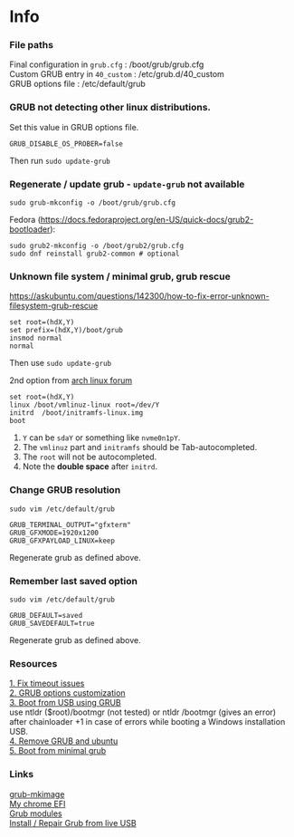 # Info
### File paths
Final configuration in `grub.cfg` : /boot/grub/grub.cfg  
Custom GRUB entry in `40_custom` : /etc/grub.d/40_custom  
GRUB options file : /etc/default/grub  

### GRUB not detecting other linux distributions.  
Set this value in GRUB options file.
```
GRUB_DISABLE_OS_PROBER=false
```
Then run `sudo update-grub`

### Regenerate / update grub - `update-grub` not available
```
sudo grub-mkconfig -o /boot/grub/grub.cfg
```
Fedora (https://docs.fedoraproject.org/en-US/quick-docs/grub2-bootloader):  
```
sudo grub2-mkconfig -o /boot/grub2/grub.cfg
sudo dnf reinstall grub2-common # optional
```

### Unknown file system / minimal grub, grub rescue
https://askubuntu.com/questions/142300/how-to-fix-error-unknown-filesystem-grub-rescue  
```
set root=(hdX,Y)  
set prefix=(hdX,Y)/boot/grub  
insmod normal  
normal  
```
Then use `sudo update-grub`  

2nd option from [arch linux forum](https://bbs.archlinux.org/viewtopic.php?pid=1915490#p1915490)
```
set root=(hdX,Y)
linux /boot/vmlinuz-linux root=/dev/Y
initrd  /boot/initramfs-linux.img
boot
```

1. `Y` can be `sdaY` or something like `nvme0n1pY`.  
2. The `vmlinuz` part and `initramfs` should be Tab-autocompleted.  
3. The `root` will not be autocompleted.  
4. Note the <b>double space</b> after `initrd`.

### Change GRUB resolution
```
sudo vim /etc/default/grub
```
```
GRUB_TERMINAL_OUTPUT="gfxterm"
GRUB_GFXMODE=1920x1200
GRUB_GFXPAYLOAD_LINUX=keep
```
Regenerate grub as defined above.

### Remember last saved option
```
sudo vim /etc/default/grub
```
```
GRUB_DEFAULT=saved
GRUB_SAVEDEFAULT=true
```
Regenerate grub as defined above.

### Resources
[1. Fix timeout issues](https://gist.github.com/LeahCim/9332432)  
[2. GRUB options customization](https://www.gnu.org/software/grub/manual/grub/html_node/Simple-configuration.html)  
[3. Boot from USB using GRUB](https://superuser.com/questions/349633/boot-from-usb-using-grub)  
use ntldr ($root)/bootmgr (not tested) or ntldr /bootmgr (gives an error) after chainloader +1 in case of errors while booting a Windows installation USB.  
[4. Remove GRUB and ubuntu](https://www.youtube.com/watch?v=5Rq4zovHiWk)  
[5. Boot from minimal grub](https://unix.stackexchange.com/questions/418401/grub-error-you-need-to-load-kernel-first)  

### Links
[grub-mkimage](https://unix.stackexchange.com/questions/253657/actual-usage-of-grub-mkimage-config)  
[My chrome EFI](https://github.com/SayantanRC/URLs/blob/master/chrome%20os%20standalone%20efi.md)  
[Grub modules](https://www.linux.org/threads/understanding-the-various-grub-modules.11142/)  
[Install / Repair Grub from live USB](https://github.com/SayantanRC/URLs/blob/master/repair-grub-live-usb.md)  
